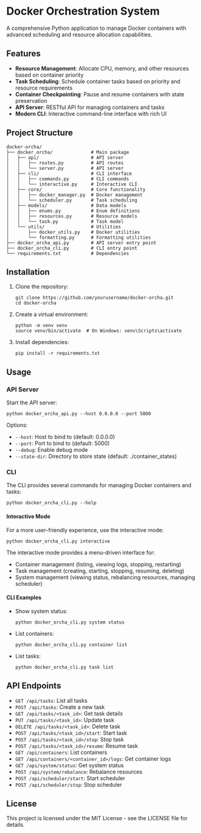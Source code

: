 # Docker Orchestration System

A comprehensive Python application to manage Docker containers with advanced scheduling and resource allocation capabilities.

## Features

- **Resource Management**: Allocate CPU, memory, and other resources based on container priority
- **Task Scheduling**: Schedule container tasks based on priority and resource requirements
- **Container Checkpointing**: Pause and resume containers with state preservation
- **API Server**: RESTful API for managing containers and tasks
- **Modern CLI**: Interactive command-line interface with rich UI

## Project Structure

```
docker-orcha/
├── docker_orcha/              # Main package
│   ├── api/                   # API server
│   │   ├── routes.py          # API routes
│   │   └── server.py          # API server
│   ├── cli/                   # CLI interface
│   │   ├── commands.py        # CLI commands
│   │   └── interactive.py     # Interactive CLI
│   ├── core/                  # Core functionality
│   │   ├── docker_manager.py  # Docker management
│   │   └── scheduler.py       # Task scheduling
│   ├── models/                # Data models
│   │   ├── enums.py           # Enum definitions
│   │   ├── resources.py       # Resource models
│   │   └── task.py            # Task model
│   └── utils/                 # Utilities
│       ├── docker_utils.py    # Docker utilities
│       └── formatting.py      # Formatting utilities
├── docker_orcha_api.py        # API server entry point
├── docker_orcha_cli.py        # CLI entry point
└── requirements.txt           # Dependencies
```

## Installation

1. Clone the repository:
   ```
   git clone https://github.com/yourusername/docker-orcha.git
   cd docker-orcha
   ```

2. Create a virtual environment:
   ```
   python -m venv venv
   source venv/bin/activate  # On Windows: venv\Scripts\activate
   ```

3. Install dependencies:
   ```
   pip install -r requirements.txt
   ```

## Usage

### API Server

Start the API server:

```
python docker_orcha_api.py --host 0.0.0.0 --port 5000
```

Options:
- `--host`: Host to bind to (default: 0.0.0.0)
- `--port`: Port to bind to (default: 5000)
- `--debug`: Enable debug mode
- `--state-dir`: Directory to store state (default: ./container_states)

### CLI

The CLI provides several commands for managing Docker containers and tasks:

```
python docker_orcha_cli.py --help
```

#### Interactive Mode

For a more user-friendly experience, use the interactive mode:

```
python docker_orcha_cli.py interactive
```

The interactive mode provides a menu-driven interface for:
- Container management (listing, viewing logs, stopping, restarting)
- Task management (creating, starting, stopping, resuming, deleting)
- System management (viewing status, rebalancing resources, managing scheduler)

#### CLI Examples

- Show system status:
  ```
  python docker_orcha_cli.py system status
  ```

- List containers:
  ```
  python docker_orcha_cli.py container list
  ```

- List tasks:
  ```
  python docker_orcha_cli.py task list
  ```

## API Endpoints

- `GET /api/tasks`: List all tasks
- `POST /api/tasks`: Create a new task
- `GET /api/tasks/<task_id>`: Get task details
- `PUT /api/tasks/<task_id>`: Update task
- `DELETE /api/tasks/<task_id>`: Delete task
- `POST /api/tasks/<task_id>/start`: Start task
- `POST /api/tasks/<task_id>/stop`: Stop task
- `POST /api/tasks/<task_id>/resume`: Resume task
- `GET /api/containers`: List containers
- `GET /api/containers/<container_id>/logs`: Get container logs
- `GET /api/system/status`: Get system status
- `POST /api/system/rebalance`: Rebalance resources
- `POST /api/scheduler/start`: Start scheduler
- `POST /api/scheduler/stop`: Stop scheduler

## License

This project is licensed under the MIT License - see the LICENSE file for details. 